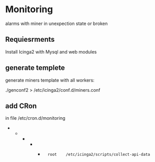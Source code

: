 # Monitoring

alarms with miner in unexpection state or broken

## Requiesrments
Install Icinga2 with Mysql and web modules

## generate templete
generate miners template with all workers:

./genconf2 > /etc/icinga2/conf.d/miners.conf

## add CRon

in file /etc/cron.d/monitoring

* * * * *       root    /etc/icinga2/scripts/collect-api-data

